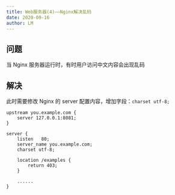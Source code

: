 ```yaml
---
title: Web服务器(4)——Nginx解决乱码
date: 2020-09-16
author: LM
---
```


## 问题

当 Nginx 服务器运行时，有时用户访问中文内容会出现乱码

## 解决

此时需要修改 Nginx 的 server 配置内容，增加字段：`charset utf-8;`

```nginx
upstream you.example.com {
    server 127.0.0.1:8081;
}
 
server {
    listen   80;
    server_name you.example.com;
    charset utf-8;
    
    location /examples {
        return 403;
    }
    
    ......
}
```